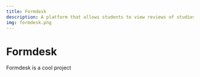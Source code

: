 ```yaml
---
title: Formdesk
description: A platform that allows students to view reviews of studies abroad
img: formdesk.png
---
```


# Formdesk

Formdesk is a cool project
